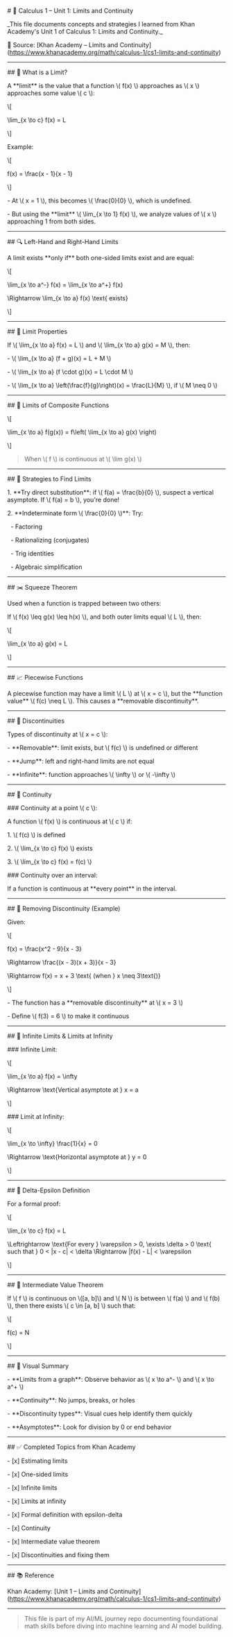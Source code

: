 \# 📘 Calculus 1 – Unit 1: Limits and Continuity



\_This file documents concepts and strategies I learned from Khan Academy's Unit 1 of Calculus 1: Limits and Continuity.\_



🔗 Source: \[Khan Academy – Limits and Continuity](https://www.khanacademy.org/math/calculus-1/cs1-limits-and-continuity)



---



\## 📌 What is a Limit?



A \*\*limit\*\* is the value that a function \\( f(x) \\) approaches as \\( x \\) approaches some value \\( c \\):



\\\[

\\lim\_{x \\to c} f(x) = L

\\]



Example:

\\\[

f(x) = \\frac{x - 1}{x - 1}

\\]

\- At \\( x = 1 \\), this becomes \\( \\frac{0}{0} \\), which is undefined.

\- But using the \*\*limit\*\* \\( \\lim\_{x \\to 1} f(x) \\), we analyze values of \\( x \\) approaching 1 from both sides.



---



\## 🔍 Left-Hand and Right-Hand Limits



A limit exists \*\*only if\*\* both one-sided limits exist and are equal:



\\\[

\\lim\_{x \\to a^-} f(x) = \\lim\_{x \\to a^+} f(x)

\\Rightarrow \\lim\_{x \\to a} f(x) \\text{ exists}

\\]



---



\## 🧮 Limit Properties



If \\( \\lim\_{x \\to a} f(x) = L \\) and \\( \\lim\_{x \\to a} g(x) = M \\), then:



\- \\( \\lim\_{x \\to a} (f + g)(x) = L + M \\)

\- \\( \\lim\_{x \\to a} (f \\cdot g)(x) = L \\cdot M \\)

\- \\( \\lim\_{x \\to a} \\left(\\frac{f}{g}\\right)(x) = \\frac{L}{M} \\), if \\( M \\neq 0 \\)



---



\## 🔁 Limits of Composite Functions



\\\[

\\lim\_{x \\to a} f(g(x)) = f\\left( \\lim\_{x \\to a} g(x) \\right)

\\]

> When \\( f \\) is continuous at \\( \\lim g(x) \\)



---



\## 🧠 Strategies to Find Limits



1\. \*\*Try direct substitution\*\*: if \\( f(a) = \\frac{b}{0} \\), suspect a vertical asymptote. If \\( f(a) = b \\), you're done!

2\. \*\*Indeterminate form \\( \\frac{0}{0} \\)\*\*: Try:

&nbsp;  - Factoring

&nbsp;  - Rationalizing (conjugates)

&nbsp;  - Trig identities

&nbsp;  - Algebraic simplification



---



\## ✂️ Squeeze Theorem



Used when a function is trapped between two others:



If \\( f(x) \\leq g(x) \\leq h(x) \\), and both outer limits equal \\( L \\), then:



\\\[

\\lim\_{x \\to a} g(x) = L

\\]



---



\## 📈 Piecewise Functions



A piecewise function may have a limit \\( L \\) at \\( x = c \\), but the \*\*function value\*\* \\( f(c) \\neq L \\). This causes a \*\*removable discontinuity\*\*.



---



\## 🧩 Discontinuities



Types of discontinuity at \\( x = c \\):



\- \*\*Removable\*\*: limit exists, but \\( f(c) \\) is undefined or different

\- \*\*Jump\*\*: left and right-hand limits are not equal

\- \*\*Infinite\*\*: function approaches \\( \\infty \\) or \\( -\\infty \\)



---



\## 🔄 Continuity



\### Continuity at a point \\( c \\):

A function \\( f(x) \\) is continuous at \\( c \\) if:

1\. \\( f(c) \\) is defined

2\. \\( \\lim\_{x \\to c} f(x) \\) exists

3\. \\( \\lim\_{x \\to c} f(x) = f(c) \\)



\### Continuity over an interval:

If a function is continuous at \*\*every point\*\* in the interval.



---



\## 🔧 Removing Discontinuity (Example)



Given:

\\\[

f(x) = \\frac{x^2 - 9}{x - 3}

\\Rightarrow \\frac{(x - 3)(x + 3)}{x - 3}

\\Rightarrow f(x) = x + 3 \\text{ (when } x \\neq 3\\text{)}

\\]



\- The function has a \*\*removable discontinuity\*\* at \\( x = 3 \\)

\- Define \\( f(3) = 6 \\) to make it continuous



---



\## 🔭 Infinite Limits \& Limits at Infinity



\### Infinite Limit:

\\\[

\\lim\_{x \\to a} f(x) = \\infty

\\Rightarrow \\text{Vertical asymptote at } x = a

\\]



\### Limit at Infinity:

\\\[

\\lim\_{x \\to \\infty} \\frac{1}{x} = 0

\\Rightarrow \\text{Horizontal asymptote at } y = 0

\\]



---



\## 📏 Delta-Epsilon Definition



For a formal proof:



\\\[

\\lim\_{x \\to c} f(x) = L

\\Leftrightarrow \\text{For every } \\varepsilon > 0, \\exists \\delta > 0 \\text{ such that } 0 < |x - c| < \\delta \\Rightarrow |f(x) - L| < \\varepsilon

\\]



---



\## 📍 Intermediate Value Theorem



If \\( f \\) is continuous on \\(\[a, b]\\) and \\( N \\) is between \\( f(a) \\) and \\( f(b) \\), then there exists \\( c \\in \[a, b] \\) such that:



\\\[

f(c) = N

\\]



---



\## 🧠 Visual Summary



\- \*\*Limits from a graph\*\*: Observe behavior as \\( x \\to a^- \\) and \\( x \\to a^+ \\)

\- \*\*Continuity\*\*: No jumps, breaks, or holes

\- \*\*Discontinuity types\*\*: Visual cues help identify them quickly

\- \*\*Asymptotes\*\*: Look for division by 0 or end behavior



---



\## ✅ Completed Topics from Khan Academy



\- \[x] Estimating limits

\- \[x] One-sided limits

\- \[x] Infinite limits

\- \[x] Limits at infinity

\- \[x] Formal definition with epsilon-delta

\- \[x] Continuity

\- \[x] Intermediate value theorem

\- \[x] Discontinuities and fixing them



---



\## 📚 Reference



Khan Academy: \[Unit 1 – Limits and Continuity](https://www.khanacademy.org/math/calculus-1/cs1-limits-and-continuity)



---



> This file is part of my AI/ML journey repo documenting foundational math skills before diving into machine learning and AI model building.



